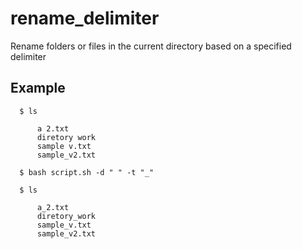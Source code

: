 # rename_delimiter
Rename folders or files in the current directory based on a specified delimiter

## Example

      $ ls

          a 2.txt
          diretory work
          sample v.txt
          sample_v2.txt
      
      $ bash script.sh -d " " -t "_"

      $ ls

          a_2.txt
          diretory_work
          sample_v.txt
          sample_v2.txt


